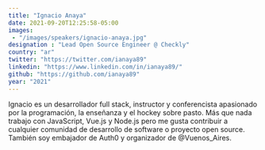 ```yaml
---
title: "Ignacio Anaya"
date: 2021-09-20T12:25:58-05:00
images:
 - "/images/speakers/ignacio-anaya.jpg"
designation : "Lead Open Source Engineer @ Checkly"
country: "ar"
twitter: "https://twitter.com/ianaya89"
linkedin: "https://www.linkedin.com/in/ianaya89/"
github: "https://github.com/ianaya89"
year: "2021"
---
```


Ignacio es un desarrollador full stack, instructor y conferencista apasionado por la programación, la enseñanza y el hockey sobre pasto. Más que nada trabajo con JavaScript, Vue.js y Node.js pero me gusta contribuir a cualquier comunidad de desarrollo de software o proyecto open source. También soy embajador de Auth0 y organizador de @Vuenos_Aires.
